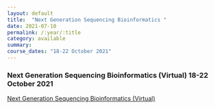 ```yaml
---
layout: default
title:  "Next Generation Sequencing Bioinformatics "
date: 2021-07-10
permalink: /:year/:title
category: available
summary: 
course_dates: "18-22 October 2021"
---
```


### Next Generation Sequencing Bioinformatics (Virtual) 18-22 October 2021

[ Next Generation Sequencing Bioinformatics (Virtual)](https://coursesandconferences.wellcomeconnectingscience.org/event/next-generation-sequencing-bioinformatics-virtual-20211018/?utm_source=dotdigital&utm_medium=Email_Virtual&utm_campaign=NGSBio21_Virtual&utm_content=organic_email)